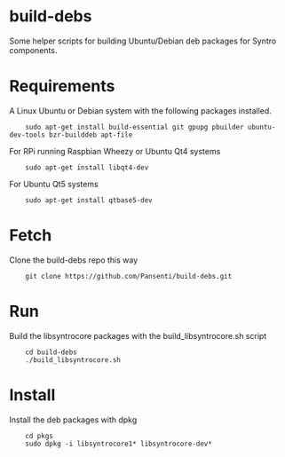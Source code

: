 # build-debs

Some helper scripts for building Ubuntu/Debian deb packages for Syntro components.

# Requirements

A Linux Ubuntu or Debian system with the following packages installed.

        sudo apt-get install build-essential git gpupg pbuilder ubuntu-dev-tools bzr-builddeb apt-file

For RPi running Raspbian Wheezy or Ubuntu Qt4 systems

        sudo apt-get install libqt4-dev

For Ubuntu Qt5 systems

        sudo apt-get install qtbase5-dev

# Fetch

Clone the build-debs repo this way

        git clone https://github.com/Pansenti/build-debs.git

# Run

Build the libsyntrocore packages with the build_libsyntrocore.sh script

        cd build-debs
        ./build_libsyntrocore.sh


# Install

Install the deb packages with dpkg

        cd pkgs
        sudo dpkg -i libsyntrocore1* libsyntrocore-dev*


